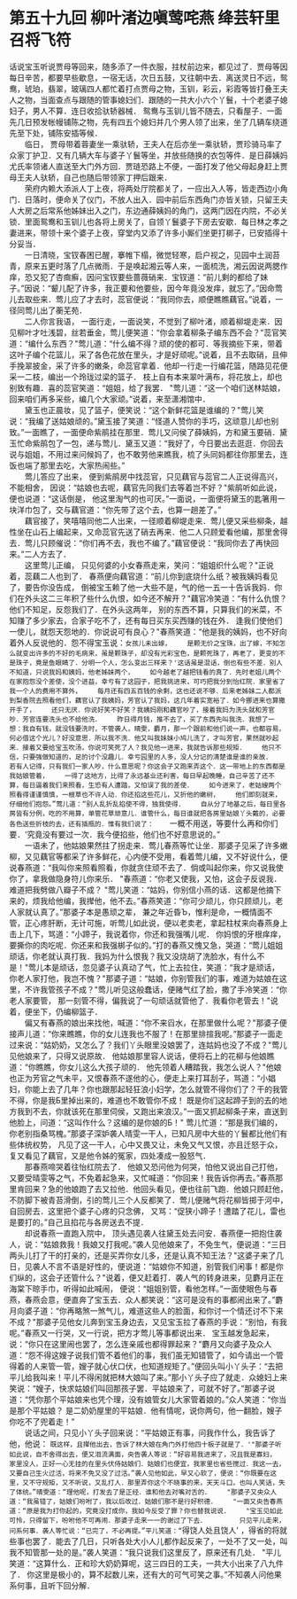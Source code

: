 # 第五十九回  柳叶渚边嗔莺咤燕  绛芸轩里召将飞符


话说宝玉听说贾母等回来，随多添了一件衣服，拄杖前边来，都见过了．贾母等因每日辛苦，都要早些歇息，一宿无话，次日五鼓，又往朝中去．离送灵日不远，鸳鸯，琥珀，翡翠，玻璃四人都忙着打点贾母之物，玉钏，彩云，彩霞等皆打叠王夫人之物，当面查点与跟随的管事媳妇们．跟随的一共大小六个丫鬟，十个老婆子媳妇子，男人不算．连日收拾驮轿器械．    鸳鸯与玉钏儿皆不随去，只看屋子．一面先几日预发帐幔铺陈之物，先有四五个媳妇并几个男人领了出来，坐了几辆车绕道先至下处，铺陈安插等候．    
　　临日，    贾母带着蓉妻坐一乘驮轿，王夫人在后亦坐一乘驮轿，贾珍骑马率了众家丁护卫．又有几辆大车与婆子丫鬟等坐，并放些随换的衣包等件．是日薛姨妈尤氏率领诸人直送至大门外方回．贾琏恐路上不便，一面打发了他父母起身赶上贾母王夫人驮轿，自己也随后带领家丁押后跟来．    
　　荣府内赖大添派人丁上夜，将两处厅院都关了，一应出入人等，皆走西边小角门．日落时，便命关了仪门，不放人出入．园中前后东西角门亦皆关锁，只留王夫人大房之后常系他姊妹出入之门，东边通薛姨妈的角门，这两门因在内院，不必关锁．里面鸳鸯和玉钏儿也各将上房关了，自领丫鬟婆子下房去安歇．每日林之孝之妻进来，带领十来个婆子上夜，穿堂内又添了许多小厮们坐更打梆子，已安插得十分妥当．    
　　一日清晓，宝钗春困已醒，搴帷下榻，微觉轻寒，启户视之，见园中土润苔青，原来五更时落了几点微雨．于是唤起湘云等人来，一面梳洗，湘云因说两腮作痒，恐又犯了杏癍癣，因问宝钗要些蔷薇硝来．宝钗道：“前儿剩的都给了妹子。”因说：“颦儿配了许多，我正要和他要些，因今年竟没发痒，就忘了。”因命莺儿去取些来．莺儿应了才去时，蕊官便说：“我同你去，顺便瞧瞧藕官。”说着，一径同莺儿出了蘅芜苑．    
　　二人你言我语，    一面行走，一面说笑，不觉到了柳叶渚，顺着柳堤走来．因见柳叶才吐浅碧，丝若垂金，莺儿便笑道：“你会拿着柳条子编东西不会？"蕊官笑道：“编什么东西？"莺儿道：“什么编不得？顽的使的都可．等我摘些下来，带着这叶子编个花篮儿，采了各色花放在里头，才是好顽呢。”说着，且不去取硝，且伸手挽翠披金，采了许多的嫩条，命蕊官拿着．他却一行走一行编花篮，随路见花便采一二枝，编出一个玲珑过梁的篮子．    枝上自有本来翠叶满布，将花放上，却也别致有趣．喜的蕊官笑道：“姐姐，给了我罢．    "莺儿道：“这一个咱们送林姑娘，回来咱们再多采些，编几个大家顽。”说着，来至潇湘馆中．    
　　黛玉也正晨妆，见了篮子，便笑说：“这个新鲜花篮是谁编的？"莺儿笑说：“我编了送姑娘顽的。”黛玉接了笑道：“怪道人赞你的手巧，这顽意儿却也别致。”一面瞧了，一面便命紫鹃挂在那里．莺儿又问侯了薛姨妈，方和黛玉要硝．黛玉忙命紫鹃包了一包，递与莺儿．黛玉又道：“我好了，今日要出去逛逛．你回去说与姐姐，不用过来问候妈了，也不敢劳他来瞧我，梳了头同妈都往你那里去，连饭也端了那里去吃，大家热闹些。”    
　　莺儿答应了出来，    便到紫鹃房中找蕊官，只见藕官与蕊官二人正说得高兴，不能相舍，    因说：“姑娘也去呢，藕官先同我们去等着岂不好？"紫鹃听如此说，便也说道：“这话倒是，    他这里淘气的也可厌。”一面说，一面便将黛玉的匙箸用一块洋巾包了，交与藕官道：“你先带了这个去，也算一趟差了。”    
　　藕官接了，笑嘻嘻同他二人出来，一径顺着柳堤走来．莺儿便又采些柳条，越性坐在山石上编起来，又命蕊官先送了硝去再来．他二人只顾爱看他编，那里舍得去．莺儿只顾催说：“你们再不去，我也不编了。”藕官便说：“我同你去了再快回来。”二人方去了．    
　　这里莺儿正编，    只见何婆的小女春燕走来，笑问：“姐姐织什么呢？"正说着，蕊藕二人也到了．    春燕便向藕官道：“前儿你到底烧什么纸？被我姨妈看见了，要告你没告成，    倒被宝玉赖了他一大些不是，气的他一五一十告诉我妈．你们在外头这二三年积了些什么仇恨，如今还不解开？"藕官冷笑道：“有什么仇恨？他们不知足，反怨我们了．在外头这两年，    别的东西不算，只算我们的米菜，不知赚了多少家去，合家子吃不了，还有每日买东买西赚的钱在外．    逢我们使他们一使儿，就怨天怨地的．你说说可有良心？"春燕笑道：“他是我的姨妈，也不好向着外人反说他的．怨不得宝玉说：`女孩儿未出嫁，    是颗无价之宝珠，出了嫁，不知怎么就变出许多的不好的毛病来，虽是颗珠子，却没有光彩宝色，是颗死珠了，再老了，更变的不是珠子，竟是鱼眼睛了．分明一个人，怎么变出三样来？'这话虽是混话，倒也有些不差．别人不知道，只说我妈和姨妈，他老姊妹两个，    如今越老了越把钱看的真了．先时老姐儿两个在家抱怨没个差使，没个进益，幸亏有了这园子，把我挑进来，可巧把我分到怡红院．家里省了我一个人的费用不算外，    每月还有四五百钱的余剩，这也还说不够．后来老姊妹二人都派到梨香院去照看他们，藕官认了我姨妈，芳官认了我妈，这几年着实宽裕了．如今挪进来也算撒开手了，    还只无厌．你说好笑不好笑？我姨妈刚和藕官吵了，接着我妈为洗头就和芳官吵．芳官连要洗头也不给他洗．    昨日得月钱，推不去了，买了东西先叫我洗．我想了一想：我自有钱，就没钱要洗时，不管袭人，晴雯，麝月，那一个跟前和他们说一声，也都容易，何必借这个光儿？好没意思．所以我不洗．他又叫我妹妹小鸠儿洗了，才叫芳官，果然就吵起来．接着又要给宝玉吹汤，你说可笑死了人？我见他一进来，我就告诉那些规矩．    他只不信，只要强做知道的，足的讨个没趣儿．幸亏园里的人多，没人分记的清楚谁是谁的亲故．    若有人记得，只有我们一家人吵，什么意思呢？你这会子又跑来弄这个．这一带地上的东西都是我姑娘管着，    一得了这地方，比得了永远基业还利害，每日早起晚睡，自己辛苦了还不算，每日逼着我们来照看，生恐有人遭踏，又怕误了我的差使．    如今进来了，老姑嫂两个照看得谨谨慎慎，一根草也不许人动．你还掐这些花儿，又折他的嫩树，    他们即刻就来，仔细他们抱怨。”莺儿道：“别人乱折乱掐使不得，独我使得．    自从分了地基之后，每日里各房皆有分例，吃的不用算，单管花草顽意儿．谁管什么，每日谁就把各房里姑娘丫头戴的，必要各色送些折枝的去，还有插瓶的．惟有我们说了：    `一概不用送，等要什么再和你们要．'究竟没有要过一次．我今便掐些，他们也不好意思说的。”    
　　一语未了，他姑娘果然拄了拐走来．莺儿春燕等忙让坐．那婆子见采了许多嫩柳，又见藕官等都采了许多鲜花，心内便不受用，看着莺儿编，又不好说什么，便说春燕道：“我叫你来照看照看，你就贪住顽不去了．倘或叫起你来，你又说我使你了，拿我做隐身符儿你来乐．    "春燕道：“你老又使我，又怕，这会子反说我．难道把我劈做八瓣子不成？    "莺儿笑道：“姑妈，你别信小燕的话．这都是他摘下来的，烦我给他编，我撵他，他不去。”春燕笑道：“你可少顽儿，你只顾顽儿，老人家就认真了。”那婆子本是愚顽之辈，    兼之年近昏Ъ，惟利是命，一概情面不管，正心疼肝断，无计可施，听莺儿如此说，便以老卖老，拿起柱杖来向春燕身上击上几下，骂道：“小蹄子，我说着你，你还和我强嘴儿呢．    你妈恨的牙根痒痒，要撕你的肉吃呢．你还来和我强梆子似的。”打的春燕又愧又急，哭道：“莺儿姐姐顽话，你老就认真打我．我妈为什么恨我？我又没烧胡了洗脸水，有什么不是！"莺儿本是顽话，忽见婆子认真动了气，忙上去拉住，笑道：“我才是顽话，    你老人家打他，我岂不愧？"那婆子道：“姑娘，你别管我们的事，难道为姑娘在这里，不许我管孩子不成？"莺儿听见这般蠢话，便赌气红了脸，撒了手冷笑道：“你老人家要管，    那一刻管不得，偏我说了一句顽话就管他了．我看你老管去！"说着，便坐下，仍编柳篮子．    
　　偏又有春燕的娘出来找他，喊道：“你不来舀水，在那里做什么呢？"那婆子便接声儿道：“你来瞧瞧，你的女儿连我也不服了！在那里排揎我呢。”那婆子一面走过来说：“姑奶奶，又怎么了？我们丫头眼里没娘罢了，连姑妈也没了不成？"莺儿见他娘来了，只得又说原故．    他姑娘那里容人说话，便将石上的花柳与他娘瞧道：“你瞧瞧，你女儿这么大孩子顽的．    他先领着人糟踏我，我怎么说人？"他娘也正为芳官之气未平，又恨春燕不遂他的心，便走上来打耳刮子，骂道：“小娼妇，你能上去了几年？你也跟那起轻狂浪小妇学，怎么就管不得你们了？干的我管不得，你是我Б里掉出来的，难道也不敢管你不成！    既是你们这起蹄子到的去的地方我到不去，你就该死在那里伺侯，又跑出来浪汉。”一面又抓起柳条子来，直送到他脸上，问道：“这叫作什么？这编的是你娘的Б！"    莺儿忙道：“那是我们编的，你老别指桑骂槐。”那婆子深妒袭人晴雯一干人，已知凡房中大些的丫鬟都比他们有些体统权势，    凡见了这一干人，心中又畏又让，未免又气又恨，亦且迁怒于众，复又看见了藕官，又是他令姊的冤家，四处凑成一股怒气．    
　　那春燕啼哭着往怡红院去了．    他娘又恐问他为何哭，怕他又说出自己打他，又要受晴雯等之气，不免着起急来，又忙喊道：“你回来！我告诉你再去。”春燕那里肯回来？急的他娘跑了去又拉他．他回头看见，便也往前飞跑．他娘只顾赶他，不防脚下被青苔滑倒，引的莺儿三个人反都笑了．莺儿便赌气将花柳皆掷于河中，自回房去．这里把个婆子心疼的只念佛，    又骂：“促狭小蹄子！遭踏了花儿，雷也是要打的。”自己且掐花与各房送去不提．    
　　却说春燕一直跑入院中，    顶头遇见袭人往黛玉处去问安．春燕便一把抱住袭人，说：“姑娘救我！我娘又打我呢。”袭人见他娘来了，不免生气，便说道：“三日两头儿打了干的打亲的，还是买弄你女儿多，还是认真不知王法？"这婆子来了几日，见袭人不言不语是好性的，便说道：“姑娘你不知道，别管我们闲事！都是你们纵的，这会子还管什么？"说着，便又赶着打．袭人气的转身进来，见麝月正在海棠下晾手巾，听得如此喊闹，    便说：“姐姐别管，看他怎样。”一面使眼色与春燕，春燕会意，便直奔了宝玉去．众人都笑说：“这可是没有的事都闹出来了。”麝月向婆子道：“你再略煞一煞气儿，难道这些人的脸面，和你讨一个情还讨不下来不成？"那婆子见他女儿奔到宝玉身边去，又见宝玉拉了春燕的手说：“别怕，有我呢。”春燕又一行哭，又一行说，把方才莺儿等事都说出来．    宝玉越发急起来，说：“你只在这里闹也罢了，怎么连亲戚也都得罪起来？"麝月又向婆子及众人道：“怨不得这嫂子说我们管不着他们的事，我们虽无知错管了，如今请出一个管得着的人来管一管，嫂子就心伏口伏，也知道规矩了。”便回头叫小丫头子：“去把平儿给我叫来！平儿不得闲就把林大娘叫了来。”那小丫头子应了就走．众媳妇上来笑说：“嫂子，快求姑娘们叫回那孩子罢．平姑娘来了，可就不好了。”那婆子说道：“凭你那个平姑娘来也凭个理，没有娘管女儿大家管着娘的。”众人笑道：“你当是那个平姑娘？    是二奶奶屋里的平姑娘．他有情呢，说你两句，他一翻脸，嫂子你吃不了兜着走！”    
　　说话之间，只见小丫头子回来说：“平姑娘正有事，问我作什么，我告诉了他，他说：    `既这样，且撵他出去，告诉了林大娘在角门外打他四十板子就是了．'"那婆子听如此说，自不舍得出去，便又泪流满面，央告袭人等说：“好容易我进来了，况且我是寡妇，    家里没人，正好一心无挂的在里头伏侍姑娘们．姑娘们也便宜，我家里也省些搅过．我这一去，又要自己生火过活，将来不免又没了过活。”袭人见他如此，早又心软了，便说：“你既要在这里，又不守规矩，又不听说，又乱打人．那里弄你这个不晓事的来，天天斗口，也叫人笑话，失了体统。”晴雯道：“理他呢，打发去了是正经．谁和他去对嘴对舌的．    "那婆子又央众人道：“我虽错了，姑娘们吩咐了，我以后改过．姑娘们那不是行好积德．    "一面又央告春燕道：“原是我为打你起的，究竟没打成你，我如今反受了罪？你也替我说说．    "宝玉见如此可怜，只得留下，吩咐他不可再闹．那婆子走来一一的谢过了下去．    
　　只见平儿走来，问系何事．袭人等忙说：“已完了，不必再提。”平儿笑道：“`得饶人处且饶人'    ，得省的将就些事也罢了．能去了几日，只听各处大小人儿都作起反来了，一处不了又一处，叫我不知管那一处的是。”袭人笑道：“我只说我们这里反了，原来还有几处．    "平儿笑道：“这算什么．正和珍大奶奶算呢，这三四日的工夫，一共大小出来了八九件了．    你这里是极小的，算不起数儿来，还有大的可气可笑之事。”不知袭人问他果系何事，且听下回分解．

